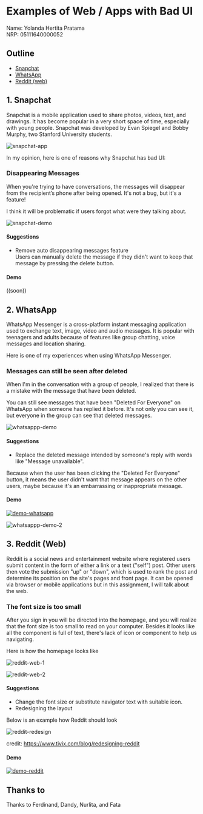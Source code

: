 # Examples of Web / Apps with Bad UI
Name: Yolanda Hertita Pratama<br>
NRP: 05111640000052

## Outline
- [Snapchat](#1-snapchat)
- [WhatsApp](#2-whatsapp)
- [Reddit (web)](#3-reddit-web)

## 1. Snapchat
Snapchat is a mobile application used to share photos, videos, text, and drawings. It has become popular in a very short space of time, especially with young people. Snapchat was developed by Evan Spiegel and Bobby Murphy, two Stanford University students.<br>

![snapchat-app](images/snapchat/snapchat-app-1.jpg)

In my opinion, here is one of reasons why Snapchat has bad UI:

### Disappearing Messages
When you're trying to have conversations, the messages will disappear from the recipient’s phone after being opened. It's not a bug, but it's a feature!<br>

I think it will be problematic if users forgot what were they talking about.

![snapchat-demo](images/snapchat/snapchat-demo.gif)

#### Suggestions
- Remove auto disappearing messages feature<br>
  Users can manually delete the message if they didn't want to keep that message by pressing the delete button.

#### Demo
((soon))

## 2. WhatsApp
WhatsApp Messenger is a cross-platform instant messaging application used to exchange text, image, video and audio messages. It is popular with teenagers and adults because of features like group chatting, voice messages and location sharing.<br>

Here is one of my experiences when using WhatsApp Messenger.<br>

### Messages can still be seen after deleted
When I'm in the conversation with a group of people, I realized that there is a mistake with the message that have been deleted.

You can still see messages that have been "Deleted For Everyone" on WhatsApp when someone has replied it before. It's not only you can see it, but everyone in the group can see that deleted messages.

![whatsappp-demo](images/whatsapp/whatsapp-demo-1.gif)

#### Suggestions
- Replace the deleted message intended by someone's reply with words like "Message unavailable".

Because when the user has been clicking the "Deleted For Everyone" button, it means the user didn't want that message appears on the other users, maybe because it's an embarrassing or inappropriate message. 

#### Demo
[![demo-whatsapp](http://img.youtube.com/vi/VWIdfIAIF4E/0.jpg)](https://www.youtube.com/watch?v=VWIdfIAIF4E "WhatsApp Demonstration")

![whatsappp-demo-2](images/whatsapp/whatsapp-demo-2.jpg)


## 3. Reddit (Web)
Reddit is a social news and entertainment website where registered users submit content in the form of either a link or a text ("self") post. Other users then vote the submission "up" or "down", which is used to rank the post and determine its position on the site's pages and front page. It can be opened via browser or mobile applications but in this assignment, I will talk about the web.

### The font size is too small
After you sign in you will be directed into the homepage, and you will realize that the font size is too small to read on your computer. Besides it looks like all the component is full of text, there's lack of icon or component to help us navigating.

Here is how the homepage looks like

![reddit-web-1](images/reddit/Reddit-web-1.png)

![reddit-web-2](images/reddit/Reddit-web-2.png)

#### Suggestions
- Change the font size or substitute navigator text with suitable icon.
- Redesigning the layout

Below is an example how Reddit should look

![reddit-redesign](images/reddit/Reddit-redesign.png)

credit: https://www.tivix.com/blog/redesigning-reddit

#### Demo
[![demo-reddit](http://img.youtube.com/vi/V6Z7NrgYFKw/0.jpg)](https://www.youtube.com/watch?v=V6Z7NrgYFKw "Reddit Demonstration")

## Thanks to
Thanks to Ferdinand, Dandy, Nurlita, and Fata